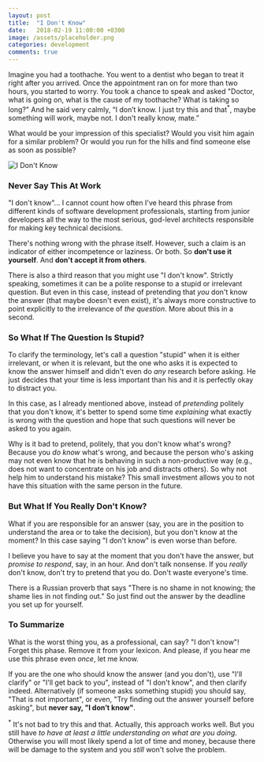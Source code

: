 ```yaml
---
layout: post
title:  "I Don't Know"
date:   2018-02-19 11:00:00 +0300
image: /assets/placeholder.png
categories: development
comments: true
---
```


Imagine you had a toothache. You went to a dentist who began to treat it right after you arrived. Once the appointment ran on for more than two hours, you started to worry. You took a chance to speak and asked "Doctor, what is going on, what is the cause of my toothache? What is taking so long?" And he said very calmly, “I don’t know. I just try this and that<sup>*</sup>, maybe something will work, maybe not. I don't really know, mate.”

What would be your impression of this specialist? Would you visit him again for a similar problem? Or would you run for the hills and find someone else as soon as possible?

<img alt="I Don't Know" src="{{ site.url }}{{ page.image }}">

### Never Say This At Work

"I don't know"... I cannot count how often I've heard this phrase from different kinds of software development professionals, starting from junior developers all the way to the most serious, god-level architects responsible for making key technical decisions.

There's nothing wrong with the phrase itself. However, such a claim is an indicator of either incompetence or laziness. Or both. So **don't use it yourself**. And **don't accept it from others**.

There is also a third reason that you might use "I don't know". Strictly speaking, sometimes it can be a polite response to a stupid or irrelevant question. But even in this case, instead of pretending that _you_ don't know the answer (that maybe doesn't even exist), it's always more constructive to point explicitly to the irrelevance of _the question_. More about this in a second.

### So What If The Question Is Stupid?

To clarify the terminology, let's call a question "stupid" when it is either irrelevant, or when it is relevant, but the one who asks it is expected to know the answer himself and didn't even do _any_ research before asking. He just decides that your time is less important than his and it is perfectly okay to distract you.

In this case, as I already mentioned above, instead of _pretending_ politely that you don't know, it's better to spend some time _explaining_ what exactly is wrong with the question and hope that such questions will never be asked to you again.

Why is it bad to pretend, politely, that you don't know what's wrong? Because you _do know_ what's wrong, and because the person who's asking may not even know that he is behaving in such a non-productive way (e.g., does not want to concentrate on his job and distracts others). So why not help him to understand his mistake? This small investment allows you to not have this situation with the same person in the future.

### But What If You Really Don't Know?

What if you are responsible for an answer (say, you are in the position to understand the area or to take the decision), but you don't know at the moment? In this case saying "I don't know" is even worse than before.

I believe you have to say at the moment that you don't have the answer, but _promise to respond_, say, in an hour. And don't talk nonsense. If you _really_ don't know, don't try to pretend that you do. Don't waste everyone's time.

There is a Russian proverb that says "There is no shame in not knowing; the shame lies in not finding out." So just find out the answer by the deadline you set up for yourself.

### To Summarize

What is the worst thing you, as a professional, can say? "I don't know"! Forget this phase. Remove it from your lexicon. And please, if you hear me use this phrase even _once_, let me know.

If you are the one who should know the answer (and you don't), use "I'll clarify" or "I'll get back to you", instead of "I don't know", and then clarify indeed. Alternatively (if someone asks something stupid) you should say, "That is not important", or even, "Try finding out the answer yourself before asking", but **never say, "I don’t know"**.

<sup>*</sup> It's not bad to try this and that. Actually, this approach works well. But you still have _to have at least a little understanding on what are you doing_. Otherwise you will most likely spend a lot of time and money, because there will be damage to the system and you _still_ won't solve the problem.
